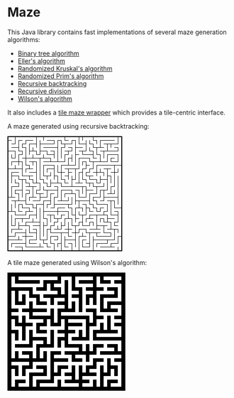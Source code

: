 Maze
====

This Java library contains fast implementations of several maze generation
algorithms:

* [Binary tree algorithm](src/maze/BinaryTreeMaze.java)
* [Eller's algorithm](src/maze/Ellers.java)
* [Randomized Kruskal's algorithm](src/maze/RandomizedKruskals.java)
* [Randomized Prim's algorithm](src/maze/RandomizedPrims.java)
* [Recursive backtracking](src/maze/RecursiveBacktracker.java)
* [Recursive division](src/maze/RecursiveDivider.java)
* [Wilson's algorithm](src/maze/Wilsons.java)

It also includes a [tile maze wrapper](src/maze/TileMaze.java) which provides a
tile-centric interface.

A maze generated using recursive backtracking:

![Screenshot](recursive_backtracker.png)

A tile maze generated using Wilson's algorithm:

![Screenshot](wilsons.png)
